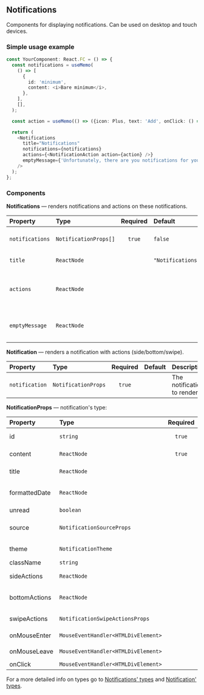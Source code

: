 ## Notifications

Components for displaying notifications.
Can be used on desktop and touch devices.

### Simple usage example

```typescript
const YourComponent: React.FC = () => {
  const notifications = useMemo(
    () => [
      {
        id: 'minimum',
        content: <i>Bare minimum</i>,
      },
    ],
    [],
  );

  const action = useMemo(() => ({icon: Plus, text: 'Add', onClick: () => console.log('ADD')}), []);

  return (
    <Notifications
      title="Notifications"
      notifications={notifications}
      actions={<NotificationAction action={action} />}
      emptyMessage={'Unfortunately, there are you notifications for you, pal'}
    />
  );
};
```

### Components

**Notifications** — renders notifications and actions on these notifications.

| Property        | Type                  | Required | Default           | Description                                                |
| :-------------- | :-------------------- | :------: | :---------------- | :--------------------------------------------------------- |
| `notifications` | `NotificationProps[]` |  `true`  | `false`           | Touch device (mobile) mode                                 |
| `title`         | `ReactNode`           |          | `"Notifications"` | Notifications' title                                       |
| `actions`       | `ReactNode`           |          |                   | Notifications' actions (e.g. create new, mark all as read) |
| `emptyMessage`  | `ReactNode`           |          |                   | Message for «No notifications» case                        |

**Notification** — renders a notification with actions (side/bottom/swipe).

| Property       | Type                | Required | Default | Description                |
| :------------- | :------------------ | :------: | :------ | :------------------------- |
| `notification` | `NotificationProps` |  `true`  |         | The notification to render |

**NotificationProps** — notification's type:

| Property      | Type                                | Required | Default | Description                                           |
| :------------ | :---------------------------------- | :------: | :------ | :---------------------------------------------------- |
| id            | `string`                            |  `true`  |         | Unique identifier (used in `key` for example)         |
| content       | `ReactNode`                         |  `true`  |         | Notification's content (what it's about)              |
| title         | `ReactNode`                         |          |         | Notification's title (bold)                           |
| formattedDate | `ReactNode`                         |          |         | Notification's creation date (already formatted)      |
| unread        | `boolean`                           |          | `false` | Is notification unread                                |
| source        | `NotificationSourceProps`           |          |         | Notification's source (e.g. Cloud/Tracker/Console)    |
| theme         | `NotificationTheme`                 |          |         | Notification's theme (e.g. warning/danger)            |
| className     | `string`                            |          |         | Notification's `className`                            |
| sideActions   | `ReactNode`                         |          |         | Notification's actions on the right side              |
| bottomActions | `ReactNode`                         |          |         | Notification's bottom actions (as buttons by default) |
| swipeActions  | `NotificationSwipeActionsProps`     |          |         | Notification's action on left/right swipe             |
| onMouseEnter  | `MouseEventHandler<HTMLDivElement>` |          |         | Callback for `onMouseEnter`                           |
| onMouseLeave  | `MouseEventHandler<HTMLDivElement>` |          |         | Callback for `onMouseLeave`                           |
| onClick       | `MouseEventHandler<HTMLDivElement>` |          |         | Callback for `onClick`                                |

For a more detailed info on types go to [Notifications' types](https://github.com/gravity-ui/components/blob/main/src/components/Notifications/definitions.ts) and [Notification' types](https://github.com/gravity-ui/components/blob/main/src/components/Notification/definitions.ts).
